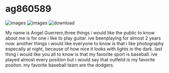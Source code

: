 # ag860589
![images](https://user-images.githubusercontent.com/128741163/228936061-efb31d47-58b1-4f38-b287-ce6e22bc2bfb.jpg)
![images](https://user-images.githubusercontent.com/128741163/228936340-47584ae0-f521-4b18-afb6-894af36751e1.jpg)
![download](https://user-images.githubusercontent.com/128741163/228936594-08e38991-3b7f-4a4d-8c17-cfb8d64e00a3.jpg)


My name is Angel Guerrero,three things i would like the public to know about me is for one i like to play guitar. ive beenplaying for almost 2 years now. another things i would like everyone to know is that i like photography especally at night, because of how nice it looks with lights in the dark. last thing i would like you all to know is that my favorite sport is baseball. ive played almost every position but i would say that outfeild is my favorite positon. my favorite baseball team are the dodgers. 

